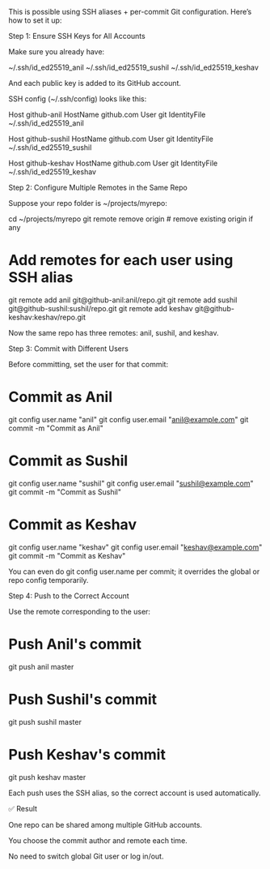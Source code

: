 This is possible using SSH aliases + per-commit Git configuration. Here’s how to set it up:

Step 1: Ensure SSH Keys for All Accounts

Make sure you already have:

~/.ssh/id_ed25519_anil
~/.ssh/id_ed25519_sushil
~/.ssh/id_ed25519_keshav


And each public key is added to its GitHub account.

SSH config (~/.ssh/config) looks like this:

Host github-anil
    HostName github.com
    User git
    IdentityFile ~/.ssh/id_ed25519_anil

Host github-sushil
    HostName github.com
    User git
    IdentityFile ~/.ssh/id_ed25519_sushil

Host github-keshav
    HostName github.com
    User git
    IdentityFile ~/.ssh/id_ed25519_keshav

Step 2: Configure Multiple Remotes in the Same Repo

Suppose your repo folder is ~/projects/myrepo:

cd ~/projects/myrepo
git remote remove origin  # remove existing origin if any

# Add remotes for each user using SSH alias
git remote add anil git@github-anil:anil/repo.git
git remote add sushil git@github-sushil:sushil/repo.git
git remote add keshav git@github-keshav:keshav/repo.git


Now the same repo has three remotes: anil, sushil, and keshav.

Step 3: Commit with Different Users

Before committing, set the user for that commit:

# Commit as Anil
git config user.name "anil"
git config user.email "anil@example.com"
git commit -m "Commit as Anil"

# Commit as Sushil
git config user.name "sushil"
git config user.email "sushil@example.com"
git commit -m "Commit as Sushil"

# Commit as Keshav
git config user.name "keshav"
git config user.email "keshav@example.com"
git commit -m "Commit as Keshav"


You can even do git config user.name per commit; it overrides the global or repo config temporarily.

Step 4: Push to the Correct Account

Use the remote corresponding to the user:

# Push Anil's commit
git push anil master

# Push Sushil's commit
git push sushil master

# Push Keshav's commit
git push keshav master


Each push uses the SSH alias, so the correct account is used automatically.

✅ Result

One repo can be shared among multiple GitHub accounts.

You choose the commit author and remote each time.

No need to switch global Git user or log in/out.